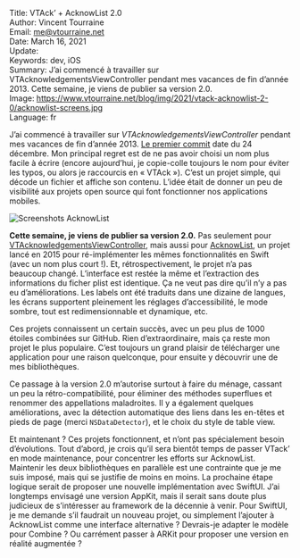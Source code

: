 Title:    VTAck’ + AcknowList 2.0  
Author:   Vincent Tourraine  
Email:    me@vtourraine.net  
Date:     March 16, 2021  
Update:   
Keywords: dev, iOS  
Summary:  J’ai commencé à travailler sur VTAcknowledgementsViewController pendant mes vacances de fin d’année 2013. Cette semaine, je viens de publier sa version 2.0.  
Image:    https://www.vtourraine.net/blog/img/2021/vtack-acknowlist-2-0/acknowlist-screens.jpg  
Language: fr  


J’ai commencé à travailler sur *VTAcknowledgementsViewController* pendant mes vacances de fin d’année 2013. [Le premier commit](https://github.com/vtourraine/VTAcknowledgementsViewController/commit/aa10ff6ffd4ad1ea23446adddc86afb5705af8bf) date du 24 décembre. Mon principal regret est de ne pas avoir choisi un nom plus facile à écrire (encore aujourd’hui, je copie-colle toujours le nom pour éviter les typos, ou alors je raccourcis en « VTAck »). C’est un projet simple, qui décode un fichier et affiche son contenu. L’idée était de donner un peu de visibilité aux projets open source qui font fonctionner nos applications mobiles.

![Screenshots AcknowList](/blog/img/2021/vtack-acknowlist-2-0/acknowlist-screens.jpg)

**Cette semaine, je viens de publier sa version 2.0.** Pas seulement pour [VTAcknowledgementsViewController](https://github.com/vtourraine/VTAcknowledgementsViewController/releases/tag/2.0.0), mais aussi pour [AcknowList](https://github.com/vtourraine/AcknowList/releases/tag/2.0.0), un projet lancé en 2015 pour ré-implémenter les mêmes fonctionnalités en Swift (avec un nom plus court !). Et, rétrospectivement, le projet n’a pas beaucoup changé. L’interface est restée la même et l’extraction des informations du ficher plist est identique. Ça ne veut pas dire qu’il n’y a pas eu d’améliorations. Les labels ont été traduits dans une dizaine de langues, les écrans supportent pleinement les réglages d’accessibilité, le mode sombre, tout est redimensionnable et dynamique, etc.

Ces projets connaissent un certain succès, avec un peu plus de 1000 étoiles combinées sur GitHub. Rien d’extraordinaire, mais ça reste mon projet le plus populaire. C’est toujours un grand plaisir de télécharger une application pour une raison quelconque, pour ensuite y découvrir une de mes bibliothèques.

Ce passage à la version 2.0 m’autorise surtout à faire du ménage, cassant un peu la rétro-compatibilité, pour éliminer des méthodes superflues et renommer des appellations maladroites. Il y a également quelques améliorations, avec la détection automatique des liens dans les en-têtes et pieds de page (merci `NSDataDetector`), et le choix du style de table view.

Et maintenant ? Ces projets fonctionnent, et n’ont pas spécialement besoin d’évolutions. Tout d’abord, je crois qu’il sera bientôt temps de passer VTack’ en mode maintenance, pour concentrer les efforts sur AcknowList. Maintenir les deux bibliothèques en parallèle est une contrainte que je me suis imposé, mais qui se justifie de moins en moins. La prochaine étape logique serait de proposer une nouvelle implémentation avec SwiftUI. J’ai longtemps envisagé une version AppKit, mais il serait sans doute plus judicieux de s’intéresser au framework de la décennie à venir. Pour SwiftUI, je me demande s’il faudrait un nouveau projet, ou simplement l’ajouter à AcknowList comme une interface alternative ? Devrais-je adapter le modèle pour Combine ? Ou carrément passer à ARKit pour proposer une version en réalité augmentée ?
